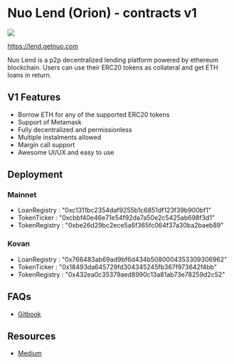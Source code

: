 # Nuo Lend (Orion) - contracts v1

![](https://cdn-images-1.medium.com/max/1000/1*B2R_Qp-IEuZ8zd2PmYfu4Q.png)

<https://lend.getnuo.com>

Nuo Lend is a p2p decentralized lending platform powered by ethereum blockchain. Users can use their ERC20 tokens as collateral and get ETH loans in return.

## V1 Features

  - Borrow ETH for any of the supported ERC20 tokens
  - Support of Metamask
  - Fully decentralized and permissionless
  - Multiple instalments allowed
  - Margin call support
  - Awesome UI/UX and easy to use

## Deployment
### Mainnet

  - LoanRegistry : "0xc1311bc2354daf9255b1c6851df123f39b900bf1"
  - TokenTicker : "0xcbbf40e46e71e54f92da7a50e2c5425ab698f3d1"
  - TokenRegistry : "0xbe26d29bc2ece5a6f365fc064f37a30ba2baeb89"

### Kovan

  - LoanRegistry : "0x766483ab69ad9bf6d434b5080004353309306962"
  - TokenTicker : "0x18493da645729fd304345245fb367f973642f4bb"
  - TokenRegistry : "0x432ea0c35379aed8990c13a81ab73e78259d2c52"

## FAQs
  - [Gitbook](https://nuo-lending.gitbook.io/help/)

## Resources

  - [Medium](https://medium.com/nuo-news)
